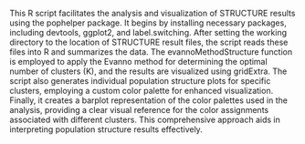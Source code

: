 This R script facilitates the analysis and visualization of STRUCTURE results using the pophelper package. It begins by installing necessary packages, including devtools, ggplot2, and label.switching. After setting the working directory to the location of STRUCTURE result files, the script reads these files into R and summarizes the data. The evannoMethodStructure function is employed to apply the Evanno method for determining the optimal number of clusters (K), and the results are visualized using gridExtra. The script also generates individual population structure plots for specific clusters, employing a custom color palette for enhanced visualization. Finally, it creates a barplot representation of the color palettes used in the analysis, providing a clear visual reference for the color assignments associated with different clusters. This comprehensive approach aids in interpreting population structure results effectively.
